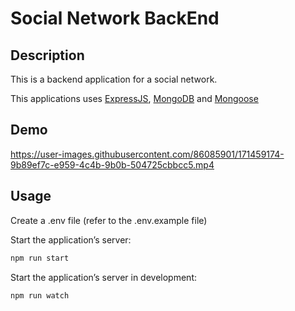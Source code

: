# Social Network BackEnd

## Description

This is a backend application for a social network.

This applications uses [ExpressJS](https://expressjs.com/), [MongoDB](https://www.mongodb.com/) and [Mongoose](https://www.npmjs.com/package/mongoose)

## Demo

https://user-images.githubusercontent.com/86085901/171459174-9b89ef7c-e959-4c4b-9b0b-504725cbbcc5.mp4


## Usage

Create a .env file (refer to the .env.example file)

Start the application’s server:

```bash
npm run start
```

Start the application’s server in development:

```bash
npm run watch
```
